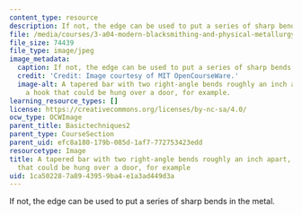 ```yaml
---
content_type: resource
description: If not, the edge can be used to put a series of sharp bends in the metal.
file: /media/courses/3-a04-modern-blacksmithing-and-physical-metallurgy-fall-2008/1ca502287a8943959ba4e1a3ad449d3a_034.jpg
file_size: 74439
file_type: image/jpeg
image_metadata:
  caption: If not, the edge can be used to put a series of sharp bends in the metal.
  credit: 'Credit: Image courtesy of MIT OpenCourseWare.'
  image-alt: A tapered bar with two right-angle bends roughly an inch apart, forming
    a hook that could be hung over a door, for example.
learning_resource_types: []
license: https://creativecommons.org/licenses/by-nc-sa/4.0/
ocw_type: OCWImage
parent_title: Basictechniques2
parent_type: CourseSection
parent_uid: efc8a180-179b-085d-1af7-772753423edd
resourcetype: Image
title: A tapered bar with two right-angle bends roughly an inch apart, forming a hook
  that could be hung over a door, for example
uid: 1ca50228-7a89-4395-9ba4-e1a3ad449d3a
---
```

If not, the edge can be used to put a series of sharp bends in the metal.
